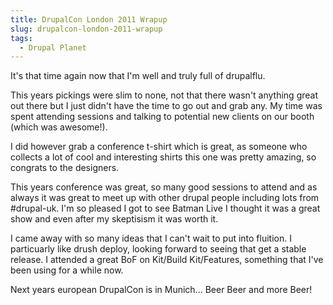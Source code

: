 ```yaml
---
title: DrupalCon London 2011 Wrapup
slug: drupalcon-london-2011-wrapup
tags:
  - Drupal Planet
---
```

It's that time again now that I'm well and truly full of drupalflu.

This years pickings were slim to none, not that there wasn't anything great out there but I just didn't have the time to go out and grab any. My time was spent attending sessions and talking to potential new clients on our booth (which was awesome!).

I did however grab a conference t-shirt which is great, as someone who collects a lot of cool and interesting shirts this one was pretty amazing, so congrats to the designers.

This years conference was great, so many good sessions to attend and as always it was great to meet up with other drupal people including lots from #drupal-uk. I'm so pleased I got to see Batman Live I thought it was a great show and even after my skeptisism it was worth it.

I came away with so many ideas that I can't wait to put into fluition. I particuarly like drush deploy, looking forward to seeing that get a stable release. I attended a great BoF on Kit/Build Kit/Features, something that I've been using for a while now.

Next years european DrupalCon is in Munich... Beer Beer and more Beer!
